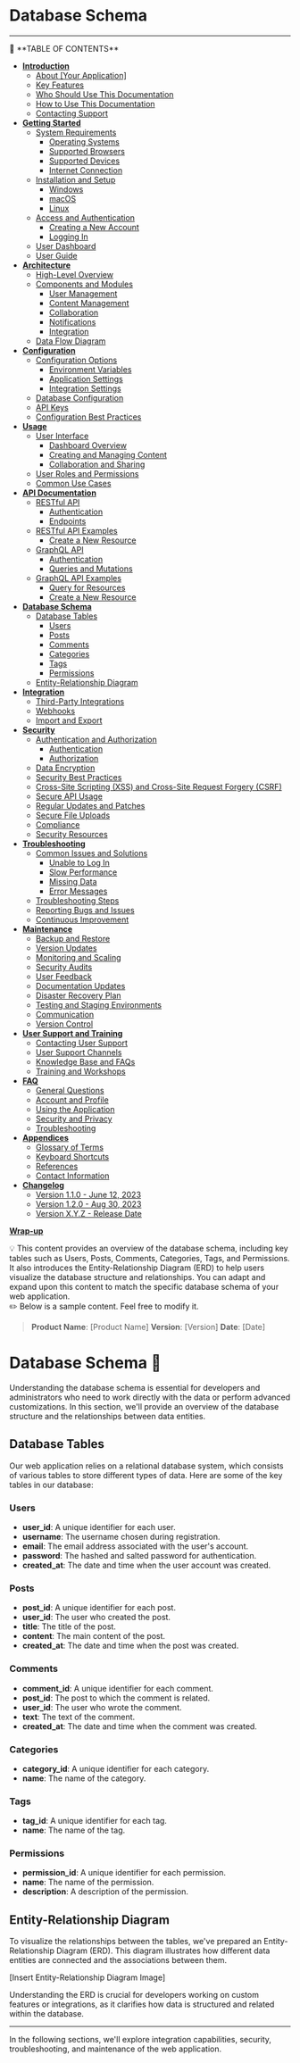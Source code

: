 # Database Schema

---

<aside>
📜 **TABLE OF CONTENTS**

- [**Introduction**](https://www.notion.so/Technical-Documentation-1-16081dd3d80b80c89633f6c0c6a4d5cb?pvs=21)
    - [About [Your Application]](https://www.notion.so/Technical-Documentation-1-16081dd3d80b80c89633f6c0c6a4d5cb?pvs=21)
    - [Key Features](https://www.notion.so/Technical-Documentation-1-16081dd3d80b80c89633f6c0c6a4d5cb?pvs=21)
    - [Who Should Use This Documentation](https://www.notion.so/Technical-Documentation-1-16081dd3d80b80c89633f6c0c6a4d5cb?pvs=21)
    - [How to Use This Documentation](https://www.notion.so/Technical-Documentation-1-16081dd3d80b80c89633f6c0c6a4d5cb?pvs=21)
    - [Contacting Support](https://www.notion.so/Technical-Documentation-1-16081dd3d80b80c89633f6c0c6a4d5cb?pvs=21)
- [**Getting Started**](https://www.notion.so/Getting-Started-16081dd3d80b8139983ef33ab79fb727?pvs=21)
    - [System Requirements](https://www.notion.so/Getting-Started-16081dd3d80b8139983ef33ab79fb727?pvs=21)
        - [Operating Systems](https://www.notion.so/Getting-Started-16081dd3d80b8139983ef33ab79fb727?pvs=21)
        - [Supported Browsers](https://www.notion.so/Getting-Started-16081dd3d80b8139983ef33ab79fb727?pvs=21)
        - [Supported Devices](https://www.notion.so/Getting-Started-16081dd3d80b8139983ef33ab79fb727?pvs=21)
        - [Internet Connection](https://www.notion.so/Getting-Started-16081dd3d80b8139983ef33ab79fb727?pvs=21)
    - [Installation and Setup](https://www.notion.so/Getting-Started-16081dd3d80b8139983ef33ab79fb727?pvs=21)
        - [Windows](https://www.notion.so/Getting-Started-16081dd3d80b8139983ef33ab79fb727?pvs=21)
        - [macOS](https://www.notion.so/Getting-Started-16081dd3d80b8139983ef33ab79fb727?pvs=21)
        - [Linux](https://www.notion.so/Getting-Started-16081dd3d80b8139983ef33ab79fb727?pvs=21)
    - [Access and Authentication](https://www.notion.so/Getting-Started-16081dd3d80b8139983ef33ab79fb727?pvs=21)
        - [Creating a New Account](https://www.notion.so/Getting-Started-16081dd3d80b8139983ef33ab79fb727?pvs=21)
        - [Logging In](https://www.notion.so/Getting-Started-16081dd3d80b8139983ef33ab79fb727?pvs=21)
    - [User Dashboard](https://www.notion.so/Getting-Started-16081dd3d80b8139983ef33ab79fb727?pvs=21)
    - [User Guide](https://www.notion.so/Getting-Started-16081dd3d80b8139983ef33ab79fb727?pvs=21)
- [**Architecture**](https://www.notion.so/Architecture-16081dd3d80b810bacb3c8f999db34f2?pvs=21)
    - [High-Level Overview](https://www.notion.so/Architecture-16081dd3d80b810bacb3c8f999db34f2?pvs=21)
    - [Components and Modules](https://www.notion.so/Architecture-16081dd3d80b810bacb3c8f999db34f2?pvs=21)
        - [User Management](https://www.notion.so/Architecture-16081dd3d80b810bacb3c8f999db34f2?pvs=21)
        - [Content Management](https://www.notion.so/Architecture-16081dd3d80b810bacb3c8f999db34f2?pvs=21)
        - [Collaboration](https://www.notion.so/Architecture-16081dd3d80b810bacb3c8f999db34f2?pvs=21)
        - [Notifications](https://www.notion.so/Architecture-16081dd3d80b810bacb3c8f999db34f2?pvs=21)
        - [Integration](https://www.notion.so/Architecture-16081dd3d80b810bacb3c8f999db34f2?pvs=21)
    - [Data Flow Diagram](https://www.notion.so/Architecture-16081dd3d80b810bacb3c8f999db34f2?pvs=21)
- [**Configuration**](https://www.notion.so/Configuration-16081dd3d80b81ccbce6eaabc84b0483?pvs=21)
    - [Configuration Options](https://www.notion.so/Configuration-16081dd3d80b81ccbce6eaabc84b0483?pvs=21)
        - [Environment Variables](https://www.notion.so/Configuration-16081dd3d80b81ccbce6eaabc84b0483?pvs=21)
        - [Application Settings](https://www.notion.so/Configuration-16081dd3d80b81ccbce6eaabc84b0483?pvs=21)
        - [Integration Settings](https://www.notion.so/Configuration-16081dd3d80b81ccbce6eaabc84b0483?pvs=21)
    - [Database Configuration](https://www.notion.so/Configuration-16081dd3d80b81ccbce6eaabc84b0483?pvs=21)
    - [API Keys](https://www.notion.so/Configuration-16081dd3d80b81ccbce6eaabc84b0483?pvs=21)
    - [Configuration Best Practices](https://www.notion.so/Configuration-16081dd3d80b81ccbce6eaabc84b0483?pvs=21)
- [**Usage**](https://www.notion.so/Usage-16081dd3d80b815b887cd921ec4d359c?pvs=21)
    - [User Interface](https://www.notion.so/Usage-16081dd3d80b815b887cd921ec4d359c?pvs=21)
        - [Dashboard Overview](https://www.notion.so/Usage-16081dd3d80b815b887cd921ec4d359c?pvs=21)
        - [Creating and Managing Content](https://www.notion.so/Usage-16081dd3d80b815b887cd921ec4d359c?pvs=21)
        - [Collaboration and Sharing](https://www.notion.so/Usage-16081dd3d80b815b887cd921ec4d359c?pvs=21)
    - [User Roles and Permissions](https://www.notion.so/Usage-16081dd3d80b815b887cd921ec4d359c?pvs=21)
    - [Common Use Cases](https://www.notion.so/Usage-16081dd3d80b815b887cd921ec4d359c?pvs=21)
- [**API Documentation**](https://www.notion.so/API-Documentation-16081dd3d80b812494e9e256ee46789c?pvs=21)
    - [RESTful API](https://www.notion.so/API-Documentation-16081dd3d80b812494e9e256ee46789c?pvs=21)
        - [Authentication](https://www.notion.so/API-Documentation-16081dd3d80b812494e9e256ee46789c?pvs=21)
        - [Endpoints](https://www.notion.so/API-Documentation-16081dd3d80b812494e9e256ee46789c?pvs=21)
    - [RESTful API Examples](https://www.notion.so/API-Documentation-16081dd3d80b812494e9e256ee46789c?pvs=21)
        - [Create a New Resource](https://www.notion.so/API-Documentation-16081dd3d80b812494e9e256ee46789c?pvs=21)
    - [GraphQL API](https://www.notion.so/API-Documentation-16081dd3d80b812494e9e256ee46789c?pvs=21)
        - [Authentication](https://www.notion.so/API-Documentation-16081dd3d80b812494e9e256ee46789c?pvs=21)
        - [Queries and Mutations](https://www.notion.so/API-Documentation-16081dd3d80b812494e9e256ee46789c?pvs=21)
    - [GraphQL API Examples](https://www.notion.so/API-Documentation-16081dd3d80b812494e9e256ee46789c?pvs=21)
        - [Query for Resources](https://www.notion.so/API-Documentation-16081dd3d80b812494e9e256ee46789c?pvs=21)
        - [Create a New Resource](https://www.notion.so/API-Documentation-16081dd3d80b812494e9e256ee46789c?pvs=21)
- [**Database Schema**](https://www.notion.so/Database-Schema-16081dd3d80b81c0a159c0fa191c0cc4?pvs=21)
    - [Database Tables](https://www.notion.so/Database-Schema-16081dd3d80b81c0a159c0fa191c0cc4?pvs=21)
        - [Users](https://www.notion.so/Database-Schema-16081dd3d80b81c0a159c0fa191c0cc4?pvs=21)
        - [Posts](https://www.notion.so/Database-Schema-16081dd3d80b81c0a159c0fa191c0cc4?pvs=21)
        - [Comments](https://www.notion.so/Database-Schema-16081dd3d80b81c0a159c0fa191c0cc4?pvs=21)
        - [Categories](https://www.notion.so/Database-Schema-16081dd3d80b81c0a159c0fa191c0cc4?pvs=21)
        - [Tags](https://www.notion.so/Database-Schema-16081dd3d80b81c0a159c0fa191c0cc4?pvs=21)
        - [Permissions](https://www.notion.so/Database-Schema-16081dd3d80b81c0a159c0fa191c0cc4?pvs=21)
    - [Entity-Relationship Diagram](https://www.notion.so/Database-Schema-16081dd3d80b81c0a159c0fa191c0cc4?pvs=21)
- [**Integration**](https://www.notion.so/Integration-16081dd3d80b81e79088d9b096978010?pvs=21)
    - [Third-Party Integrations](https://www.notion.so/Integration-16081dd3d80b81e79088d9b096978010?pvs=21)
    - [Webhooks](https://www.notion.so/Integration-16081dd3d80b81e79088d9b096978010?pvs=21)
    - [Import and Export](https://www.notion.so/Integration-16081dd3d80b81e79088d9b096978010?pvs=21)
- [**Security**](https://www.notion.so/Security-16081dd3d80b81ddb5fcc2160ee4a020?pvs=21)
    - [Authentication and Authorization](https://www.notion.so/Security-16081dd3d80b81ddb5fcc2160ee4a020?pvs=21)
        - [Authentication](https://www.notion.so/Security-16081dd3d80b81ddb5fcc2160ee4a020?pvs=21)
        - [Authorization](https://www.notion.so/Security-16081dd3d80b81ddb5fcc2160ee4a020?pvs=21)
    - [Data Encryption](https://www.notion.so/Security-16081dd3d80b81ddb5fcc2160ee4a020?pvs=21)
    - [Security Best Practices](https://www.notion.so/Security-16081dd3d80b81ddb5fcc2160ee4a020?pvs=21)
    - [Cross-Site Scripting (XSS) and Cross-Site Request Forgery (CSRF)](https://www.notion.so/Security-16081dd3d80b81ddb5fcc2160ee4a020?pvs=21)
    - [Secure API Usage](https://www.notion.so/Security-16081dd3d80b81ddb5fcc2160ee4a020?pvs=21)
    - [Regular Updates and Patches](https://www.notion.so/Security-16081dd3d80b81ddb5fcc2160ee4a020?pvs=21)
    - [Secure File Uploads](https://www.notion.so/Security-16081dd3d80b81ddb5fcc2160ee4a020?pvs=21)
    - [Compliance](https://www.notion.so/Security-16081dd3d80b81ddb5fcc2160ee4a020?pvs=21)
    - [Security Resources](https://www.notion.so/Security-16081dd3d80b81ddb5fcc2160ee4a020?pvs=21)
- [**Troubleshooting**](https://www.notion.so/Troubleshooting-16081dd3d80b81a68080f1cfefde6f10?pvs=21)
    - [Common Issues and Solutions](https://www.notion.so/Troubleshooting-16081dd3d80b81a68080f1cfefde6f10?pvs=21)
        - [Unable to Log In](https://www.notion.so/Troubleshooting-16081dd3d80b81a68080f1cfefde6f10?pvs=21)
        - [Slow Performance](https://www.notion.so/Troubleshooting-16081dd3d80b81a68080f1cfefde6f10?pvs=21)
        - [Missing Data](https://www.notion.so/Troubleshooting-16081dd3d80b81a68080f1cfefde6f10?pvs=21)
        - [Error Messages](https://www.notion.so/Troubleshooting-16081dd3d80b81a68080f1cfefde6f10?pvs=21)
    - [Troubleshooting Steps](https://www.notion.so/Troubleshooting-16081dd3d80b81a68080f1cfefde6f10?pvs=21)
    - [Reporting Bugs and Issues](https://www.notion.so/Troubleshooting-16081dd3d80b81a68080f1cfefde6f10?pvs=21)
    - [Continuous Improvement](https://www.notion.so/Troubleshooting-16081dd3d80b81a68080f1cfefde6f10?pvs=21)
- [**Maintenance**](https://www.notion.so/Maintenance-and-Updates-16081dd3d80b81b58447c6d5b396332f?pvs=21)
    - [Backup and Restore](https://www.notion.so/Maintenance-and-Updates-16081dd3d80b81b58447c6d5b396332f?pvs=21)
    - [Version Updates](https://www.notion.so/Maintenance-and-Updates-16081dd3d80b81b58447c6d5b396332f?pvs=21)
    - [Monitoring and Scaling](https://www.notion.so/Maintenance-and-Updates-16081dd3d80b81b58447c6d5b396332f?pvs=21)
    - [Security Audits](https://www.notion.so/Maintenance-and-Updates-16081dd3d80b81b58447c6d5b396332f?pvs=21)
    - [User Feedback](https://www.notion.so/Maintenance-and-Updates-16081dd3d80b81b58447c6d5b396332f?pvs=21)
    - [Documentation Updates](https://www.notion.so/Maintenance-and-Updates-16081dd3d80b81b58447c6d5b396332f?pvs=21)
    - [Disaster Recovery Plan](https://www.notion.so/Maintenance-and-Updates-16081dd3d80b81b58447c6d5b396332f?pvs=21)
    - [Testing and Staging Environments](https://www.notion.so/Maintenance-and-Updates-16081dd3d80b81b58447c6d5b396332f?pvs=21)
    - [Communication](https://www.notion.so/Maintenance-and-Updates-16081dd3d80b81b58447c6d5b396332f?pvs=21)
    - [Version Control](https://www.notion.so/Maintenance-and-Updates-16081dd3d80b81b58447c6d5b396332f?pvs=21)
- [**User Support and Training**](https://www.notion.so/User-Support-and-Training-16081dd3d80b819c8ef6f7b7a86dc35d?pvs=21)
    - [Contacting User Support](https://www.notion.so/User-Support-and-Training-16081dd3d80b819c8ef6f7b7a86dc35d?pvs=21)
    - [User Support Channels](https://www.notion.so/User-Support-and-Training-16081dd3d80b819c8ef6f7b7a86dc35d?pvs=21)
    - [Knowledge Base and FAQs](https://www.notion.so/User-Support-and-Training-16081dd3d80b819c8ef6f7b7a86dc35d?pvs=21)
    - [Training and Workshops](https://www.notion.so/User-Support-and-Training-16081dd3d80b819c8ef6f7b7a86dc35d?pvs=21)
- [**FAQ**](https://www.notion.so/FAQ-16081dd3d80b816d86d4ed3fbc28a669?pvs=21)
    - [General Questions](https://www.notion.so/FAQ-16081dd3d80b816d86d4ed3fbc28a669?pvs=21)
    - [Account and Profile](https://www.notion.so/FAQ-16081dd3d80b816d86d4ed3fbc28a669?pvs=21)
    - [Using the Application](https://www.notion.so/FAQ-16081dd3d80b816d86d4ed3fbc28a669?pvs=21)
    - [Security and Privacy](https://www.notion.so/FAQ-16081dd3d80b816d86d4ed3fbc28a669?pvs=21)
    - [Troubleshooting](https://www.notion.so/FAQ-16081dd3d80b816d86d4ed3fbc28a669?pvs=21)
- [**Appendices**](https://www.notion.so/Appendices-16081dd3d80b8135ba6cee5c6236a7fe?pvs=21)
    - [Glossary of Terms](https://www.notion.so/Appendices-16081dd3d80b8135ba6cee5c6236a7fe?pvs=21)
    - [Keyboard Shortcuts](https://www.notion.so/Appendices-16081dd3d80b8135ba6cee5c6236a7fe?pvs=21)
    - [References](https://www.notion.so/Appendices-16081dd3d80b8135ba6cee5c6236a7fe?pvs=21)
    - [Contact Information](https://www.notion.so/Appendices-16081dd3d80b8135ba6cee5c6236a7fe?pvs=21)
- [**Changelog**](https://www.notion.so/Changelog-16081dd3d80b81e596e2fa00094b9267?pvs=21)
    - [Version 1.1.0 - June 12, 2023](https://www.notion.so/Changelog-16081dd3d80b81e596e2fa00094b9267?pvs=21)
    - [Version 1.2.0 - Aug 30, 2023](https://www.notion.so/Changelog-16081dd3d80b81e596e2fa00094b9267?pvs=21)
    - [Version X.Y.Z - Release Date](https://www.notion.so/Changelog-16081dd3d80b81e596e2fa00094b9267?pvs=21)

[**Wrap-up**](https://www.notion.so/Wrap-up-16081dd3d80b819abf9ac05f01e5aad6?pvs=21)

</aside>

<aside>
💡 This content provides an overview of the database schema, including key tables such as Users, Posts, Comments, Categories, Tags, and Permissions. It also introduces the Entity-Relationship Diagram (ERD) to help users visualize the database structure and relationships. You can adapt and expand upon this content to match the specific database schema of your web application.

</aside>

<aside>
✏️ Below is a sample content. Feel free to modify it.

</aside>

> **Product Name**: [Product Name]
**Version**: [Version]
**Date**: [Date]
> 

# Database Schema 💽

Understanding the database schema is essential for developers and administrators who need to work directly with the data or perform advanced customizations. In this section, we'll provide an overview of the database structure and the relationships between data entities.

## **Database Tables**

Our web application relies on a relational database system, which consists of various tables to store different types of data. Here are some of the key tables in our database:

### **Users**

- **user_id**: A unique identifier for each user.
- **username**: The username chosen during registration.
- **email**: The email address associated with the user's account.
- **password**: The hashed and salted password for authentication.
- **created_at**: The date and time when the user account was created.

### **Posts**

- **post_id**: A unique identifier for each post.
- **user_id**: The user who created the post.
- **title**: The title of the post.
- **content**: The main content of the post.
- **created_at**: The date and time when the post was created.

### **Comments**

- **comment_id**: A unique identifier for each comment.
- **post_id**: The post to which the comment is related.
- **user_id**: The user who wrote the comment.
- **text**: The text of the comment.
- **created_at**: The date and time when the comment was created.

### **Categories**

- **category_id**: A unique identifier for each category.
- **name**: The name of the category.

### **Tags**

- **tag_id**: A unique identifier for each tag.
- **name**: The name of the tag.

### **Permissions**

- **permission_id**: A unique identifier for each permission.
- **name**: The name of the permission.
- **description**: A description of the permission.

## **Entity-Relationship Diagram**

To visualize the relationships between the tables, we've prepared an Entity-Relationship Diagram (ERD). This diagram illustrates how different data entities are connected and the associations between them.

[Insert Entity-Relationship Diagram Image]

Understanding the ERD is crucial for developers working on custom features or integrations, as it clarifies how data is structured and related within the database.

---

In the following sections, we'll explore integration capabilities, security, troubleshooting, and maintenance of the web application.